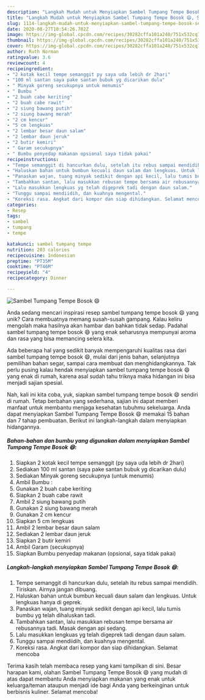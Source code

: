 ```yaml
---
description: "Langkah Mudah untuk Menyiapkan Sambel Tumpang Tempe Bosok 😄, Sempurna"
title: "Langkah Mudah untuk Menyiapkan Sambel Tumpang Tempe Bosok 😄, Sempurna"
slug: 1114-langkah-mudah-untuk-menyiapkan-sambel-tumpang-tempe-bosok-sempurna
date: 2020-08-27T10:54:26.702Z
image: https://img-global.cpcdn.com/recipes/30282cffa101a240/751x532cq70/sambel-tumpang-tempe-bosok-😄-foto-resep-utama.jpg
thumbnail: https://img-global.cpcdn.com/recipes/30282cffa101a240/751x532cq70/sambel-tumpang-tempe-bosok-😄-foto-resep-utama.jpg
cover: https://img-global.cpcdn.com/recipes/30282cffa101a240/751x532cq70/sambel-tumpang-tempe-bosok-😄-foto-resep-utama.jpg
author: Ruth Norman
ratingvalue: 3.6
reviewcount: 4
recipeingredient:
- "2 kotak kecil tempe semanggit py saya uda lebih dr 2hari"
- "100 ml santan saya pake santan bubuk yg dicarikan dulu"
- " Minyak goreng secukupnya untuk menumis"
- " Bumbu "
- "2 buah cabe keriting"
- "2 buah cabe rawit"
- "2 siung bawang putih"
- "2 siung bawang merah"
- "2 cm kencur"
- "5 cm lengkuas"
- "2 lembar besar daun salam"
- "2 lembar daun jeruk"
- "2 butir kemiri"
- " Garam secukupnya"
- " Bumbu penyedap makanan opsional saya tidak pakai"
recipeinstructions:
- "Tempe semanggit di hancurkan dulu, setelah itu rebus sampai mendidih. Tiriskan. Airnya jangan dibuang."
- "Haluskan bahan untuk bumbun kecuali daun salam dan lengkuas. Untuk lengkuas hanya di geprek."
- "Panaskan wajan, tuang minyak sedikit dengan api kecil, lalu tumis bumbu yg telah dihaluskan tadi."
- "Tambahkan santan, lalu masukkan rebusan tempe bersama air rebusannya tadi. Masak dengan api sedang."
- "Lalu masukkan lengkuas yg telah digeprek tadi dengan daun salam."
- "Tunggu sampai mendiidih, dan kuahnya mengental."
- "Koreksi rasa. Angkat dari kompor dan siap dihidangkan. Selamat mencoba"
categories:
- Resep
tags:
- sambel
- tumpang
- tempe

katakunci: sambel tumpang tempe 
nutrition: 203 calories
recipecuisine: Indonesian
preptime: "PT35M"
cooktime: "PT46M"
recipeyield: "4"
recipecategory: Dinner

---
```



![Sambel Tumpang Tempe Bosok 😄](https://img-global.cpcdn.com/recipes/30282cffa101a240/751x532cq70/sambel-tumpang-tempe-bosok-😄-foto-resep-utama.jpg)

Anda sedang mencari inspirasi resep sambel tumpang tempe bosok 😄 yang unik? Cara membuatnya memang susah-susah gampang. Kalau keliru mengolah maka hasilnya akan hambar dan bahkan tidak sedap. Padahal sambel tumpang tempe bosok 😄 yang enak seharusnya mempunyai aroma dan rasa yang bisa memancing selera kita.

Ada beberapa hal yang sedikit banyak mempengaruhi kualitas rasa dari sambel tumpang tempe bosok 😄, mulai dari jenis bahan, selanjutnya pemilihan bahan segar, sampai cara membuat dan menghidangkannya. Tak perlu pusing kalau hendak menyiapkan sambel tumpang tempe bosok 😄 yang enak di rumah, karena asal sudah tahu triknya maka hidangan ini bisa menjadi sajian spesial.




Nah, kali ini kita coba, yuk, siapkan sambel tumpang tempe bosok 😄 sendiri di rumah. Tetap berbahan yang sederhana, sajian ini dapat memberi manfaat untuk membantu menjaga kesehatan tubuhmu sekeluarga. Anda dapat menyiapkan Sambel Tumpang Tempe Bosok 😄 memakai 15 bahan dan 7 tahap pembuatan. Berikut ini langkah-langkah dalam menyiapkan hidangannya.

<!--inarticleads1-->

##### Bahan-bahan dan bumbu yang digunakan dalam menyiapkan Sambel Tumpang Tempe Bosok 😄:

1. Siapkan 2 kotak kecil tempe semanggit (py saya uda lebih dr 2hari)
1. Sediakan 100 ml santan (saya pake santan bubuk yg dicarikan dulu)
1. Sediakan  Minyak goreng secukupnya (untuk menumis)
1. Ambil  Bumbu :
1. Gunakan 2 buah cabe keriting
1. Siapkan 2 buah cabe rawit
1. Ambil 2 siung bawang putih
1. Gunakan 2 siung bawang merah
1. Gunakan 2 cm kencur
1. Siapkan 5 cm lengkuas
1. Ambil 2 lembar besar daun salam
1. Sediakan 2 lembar daun jeruk
1. Siapkan 2 butir kemiri
1. Ambil  Garam (secukupnya)
1. Siapkan  Bumbu penyedap makanan (opsional, saya tidak pakai)




<!--inarticleads2-->

##### Langkah-langkah menyiapkan Sambel Tumpang Tempe Bosok 😄:

1. Tempe semanggit di hancurkan dulu, setelah itu rebus sampai mendidih. Tiriskan. Airnya jangan dibuang.
1. Haluskan bahan untuk bumbun kecuali daun salam dan lengkuas. Untuk lengkuas hanya di geprek.
1. Panaskan wajan, tuang minyak sedikit dengan api kecil, lalu tumis bumbu yg telah dihaluskan tadi.
1. Tambahkan santan, lalu masukkan rebusan tempe bersama air rebusannya tadi. Masak dengan api sedang.
1. Lalu masukkan lengkuas yg telah digeprek tadi dengan daun salam.
1. Tunggu sampai mendiidih, dan kuahnya mengental.
1. Koreksi rasa. Angkat dari kompor dan siap dihidangkan. Selamat mencoba




Terima kasih telah membaca resep yang kami tampilkan di sini. Besar harapan kami, olahan Sambel Tumpang Tempe Bosok 😄 yang mudah di atas dapat membantu Anda menyiapkan makanan yang enak untuk keluarga/teman ataupun menjadi ide bagi Anda yang berkeinginan untuk berbisnis kuliner. Selamat mencoba!
